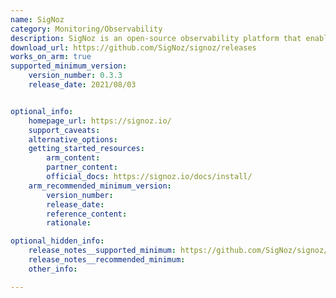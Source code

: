 ```yaml
---
name: SigNoz
category: Monitoring/Observability
description: SigNoz is an open-source observability platform that enables real-time monitoring and troubleshooting of applications through metrics, logs, and distributed tracing.
download_url: https://github.com/SigNoz/signoz/releases
works_on_arm: true
supported_minimum_version:
    version_number: 0.3.3
    release_date: 2021/08/03


optional_info:
    homepage_url: https://signoz.io/
    support_caveats:
    alternative_options:
    getting_started_resources:
        arm_content:
        partner_content:
        official_docs: https://signoz.io/docs/install/
    arm_recommended_minimum_version:
        version_number:
        release_date:
        reference_content:
        rationale:

optional_hidden_info:
    release_notes__supported_minimum: https://github.com/SigNoz/signoz/releases/tag/v0.3.3
    release_notes__recommended_minimum:
    other_info:

---
```

